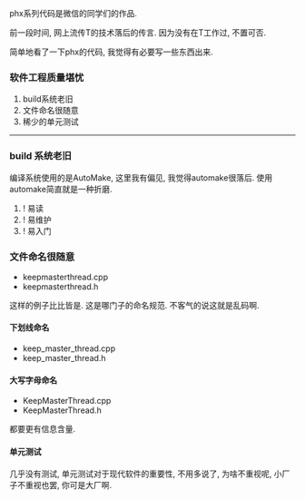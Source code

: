 phx系列代码是微信的同学们的作品. 

前一段时间, 网上流传T的技术落后的传言. 因为没有在T工作过, 不置可否. 

简单地看了一下phx的代码, 我觉得有必要写一些东西出来.

### 软件工程质量堪忧
1. build系统老旧
2. 文件命名很随意
3. 稀少的单元测试


---

### build 系统老旧
编译系统使用的是AutoMake, 这里我有偏见, 我觉得automake很落后. 
使用automake简直就是一种折磨.
1. ! 易读
2. ! 易维护
3. ! 易入门

### 文件命名很随意

- keepmasterthread.cpp
- keepmasterthread.h

这样的例子比比皆是.  这是哪门子的命名规范. 不客气的说这就是乱码啊.


#### 下划线命名
- keep_master_thread.cpp
- keep_master_thread.h

#### 大写字母命名
- KeepMasterThread.cpp
- KeepMasterThread.h

都要更有信息含量.


#### 单元测试
几乎没有测试, 单元测试对于现代软件的重要性, 不用多说了, 为啥不重视呢, 小厂子不重视也罢, 你可是大厂啊.
